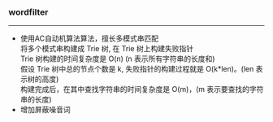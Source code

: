 ### wordfilter
* * *
* 使用AC自动机算法算法，擅长多模式串匹配  
将多个模式串构建成 Trie 树, 在 Trie 树上构建失败指针  
Trie 树构建的时间复杂度是 O(n) (n 表示所有字符串的长度和)  
假设 Trie 树中总的节点个数是 k, 失败指针的构建过程就是 O(k*len)。(len 表示树的高度)  
构建完成后，在其中查找字符串的时间复杂度是 O(m)，(m 表示要查找的字符串的长度)  
* 增加屏蔽噪音词

